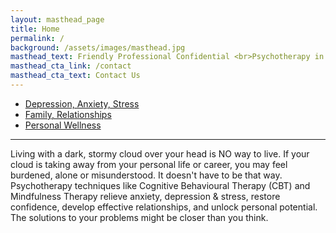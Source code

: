```yaml
---
layout: masthead_page
title: Home
permalink: /
background: /assets/images/masthead.jpg
masthead_text: Friendly Professional Confidential <br>Psychotherapy in the heart of <br>Kitchener-Waterloo
masthead_cta_link: /contact
masthead_cta_text: Contact Us
---
```


<ul class="feature-circles">
    <li><a href="/services#stress">Depression, Anxiety, Stress</a></li>
    <li><a href="/services#relationships">Family, Relationships</a></li>
    <li><a href="/services#wellness">Personal Wellness</a></li>
</ul>

<hr class="content-divider">

<div class="blurb" markdown="1">
Living with a dark, stormy cloud over your head is NO way to live. If your cloud is taking away from your personal life or career, you may feel burdened, alone or misunderstood. It doesn't have to be that way. Psychotherapy techniques like Cognitive Behavioural Therapy (CBT) and Mindfulness Therapy relieve anxiety, depression & stress, restore confidence, develop effective relationships, and unlock personal potential. The solutions to your problems might be closer than you think.
</div>

<!--
<div class="image-words image-left">
<div class="image large">
    <img src="/assets/images/hands-couch.jpg" alt="">
</div>
<div class="text" markdown="1">

## About Midtown Counselling
{: .align-center}

As our name suggests, we’re a counselling service smack dab in the middle of Kitchener-Waterloo. We’re here to help you **Feel Better and Do Better**.

People come to us when they need a leg up. They’re experiencing depression, anxiety, stress, burnout, relational conflicts, problems growing up, challenges with their kids, complex health concerns, and more often than not, a combination of several issues.

At Midtown Counselling, we give your issues proper attention via personalized care plans and professionally managed treatment. In short, we help you achieve your goals so you get more out of life.

Organizations and businesses rely on us to support their communities. We provide a range of wellness programming, including leadership consults, tailored interventions, mental health education, community service navigation, and much more. We’re here to help your people grow stronger and more resilient.

We provide:

- [Individual & Family Counselling](/services/#individuals)
- [Adult & Young Adult Coaching](/services/#individuals)
- [Wellness Programming for Businesses/Organizations](/services/#business)

</div>
</div>

## Why Choose Midtown Counselling?
{: .standout-heading}

<div class="image-words image-right">
<div class="image">
    <img src="/assets/images/two-hands.jpg" alt="">
</div>
<div class="text" markdown="1">

### Relational Focus
{: .align-center}

What really sets us apart is our emphasis on human relations. We firmly believe effective psychotherapy necessitates a solid therapeutic connection. We invest heavily in relationship building. For starters, we encourage people to be picky about their therapists – a good fit is a must-have for effective therapy. Secondly, we’re out and about in the community often, getting to know you, being available for you, and being accountable to you. Thirdly, we provide initial consults at no cost to give you and us the chance to talk through your situation and consider the options before making any assumptions about how we can help.

Strong relationships pay off! They help us listen better and they ensure your interests are our priority… every moment of *every* session.

</div>
</div>

<div class="image-words image-left">
<div class="image">
    <img src="/assets/images/session.jpg" alt="">
</div>
<div class="text" markdown="1">

### Psychotherapy Expertise
{: .align-center}

Professional counselling improves mental wellness, heals emotional pain & removes barriers to success. Our therapists have solid credentials, comprehensive training and extensive experience providing evidenced-based treatment in hospitals and community centres. [Learn more here](/about/).

Your treatment plan will be specifically crafted to your situation using techniques backed by medical science. Therapies include: Cognitive Behavioural Therapy (CBT), Mindfulness Interventions, Dialectical Behaviour Therapy (CBT), MultiSystemic Therapy (MST), and Attachment and Family Systems Therapies among others.  Furthermore, our Trauma Informed and Recovery Oriented approach acknowledges pain and injury, celebrates each step, and maximizes your resiliency.

</div>
</div>

<div class="image-words image-right">
<div class="image">
    <img src="/assets/images/confidence.jpg" alt="">
</div>
<div class="text" markdown="1">

### Your Success is Our Number One Goal
{: .align-center}

How you define success matters to us. We promise to listen carefully, respect your values, and keep your goals in focus. If you’re stuck, we’ll help you get unstuck. If you want to move forward, we’re here to help you do that. If you’re not sure what you need but know you need something, we’re here for that too.

A brighter future is waiting for you. We’ll help you get there. Now (you heard right, there’s no wait list. All you have to do is [call](/contact/).

</div>
</div>
-->
